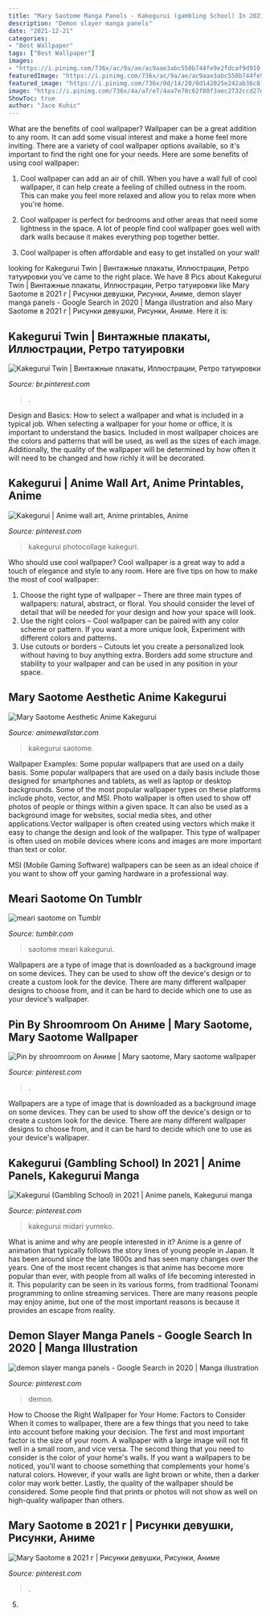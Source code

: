 ```yaml
---
title: "Mary Saotome Manga Panels - Kakegurui (gambling School) In 2021"
description: "Demon slayer manga panels"
date: "2021-12-21"
categories:
- "Best Wallpaper"
tags: ["Best Wallpaper"]
images:
- "https://i.pinimg.com/736x/ac/9a/ae/ac9aae3abc550b744fe9e2fdcaf9d910.jpg"
featuredImage: "https://i.pinimg.com/736x/ac/9a/ae/ac9aae3abc550b744fe9e2fdcaf9d910.jpg"
featured_image: "https://i.pinimg.com/736x/0d/14/20/0d142025e242ab36c8fd1dd7619a0a87.jpg"
image: "https://i.pinimg.com/736x/4a/a7/e7/4aa7e78c62f88f3aec2732ccd27d69fe.jpg"
ShowToc: true
author: "Jace Kuhic"
---
```



What are the benefits of cool wallpaper?
Wallpaper can be a great addition to any room. It can add some visual interest and make a home feel more inviting. There are a variety of cool wallpaper options available, so it's important to find the right one for your needs. Here are some benefits of using cool wallpaper: 
1. Cool wallpaper can add an air of chill. When you have a wall full of cool wallpaper, it can help create a feeling of chilled outness in the room. This can make you feel more relaxed and allow you to relax more when you're home. 

2. Cool wallpaper is perfect for bedrooms and other areas that need some lightness in the space. A lot of people find cool wallpaper goes well with dark walls because it makes everything pop together better. 

3. Cool wallpaper is often affordable and easy to get installed on your wall!

	

		
looking for Kakegurui Twin | Винтажные плакаты, Иллюстрации, Ретро татуировки you've came to the right place. We have 8 Pics about Kakegurui Twin | Винтажные плакаты, Иллюстрации, Ретро татуировки like Mary Saotome в 2021 г | Рисунки девушки, Рисунки, Аниме, demon slayer manga panels - Google Search in 2020 | Manga illustration and also Mary Saotome в 2021 г | Рисунки девушки, Рисунки, Аниме. Here it is:
		
    
## Kakegurui Twin | Винтажные плакаты, Иллюстрации, Ретро татуировки

<img loading=lazy src="https://i.pinimg.com/736x/4a/a7/e7/4aa7e78c62f88f3aec2732ccd27d69fe.jpg" onerror="this.onerror=null;this.src='https://tse3.mm.bing.net/th?id=OIP.qQzPCZ2uunCG2_Y172LLiAHaKi&amp;pid=15.1';" alt="Kakegurui Twin | Винтажные плакаты, Иллюстрации, Ретро татуировки">

_Source: br.pinterest.com_

>. 

	

Design and Basics: How to select a wallpaper and what is included in a typical job.
When selecting a wallpaper for your home or office, it is important to understand the basics. Included in most wallpaper choices are the colors and patterns that will be used, as well as the sizes of each image. Additionally, the quality of the wallpaper will be determined by how often it will need to be changed and how richly it will be decorated.

    
## Kakegurui | Anime Wall Art, Anime Printables, Anime

<img loading=lazy src="https://i.pinimg.com/736x/0d/14/20/0d142025e242ab36c8fd1dd7619a0a87.jpg" onerror="this.onerror=null;this.src='https://tse4.mm.bing.net/th?id=OIP.tB3AvTr88okF1k6kHl5vwgHaKh&amp;pid=15.1';" alt="Kakegurui | Anime wall art, Anime printables, Anime">

_Source: pinterest.com_

>kakegurui photocollage kakeguri. 

	

Who should use cool wallpaper?
Cool wallpaper is a great way to add a touch of elegance and style to any room. Here are five tips on how to make the most of cool wallpaper: 
1) Choose the right type of wallpaper – There are three main types of wallpapers: natural, abstract, or floral. You should consider the level of detail that will be needed for your design and how your space will look. 
2) Use the right colors – Cool wallpaper can be paired with any color scheme or pattern. If you want a more unique look, Experiment with different colors and patterns. 
3) Use cutouts or borders – Cutouts let you create a personalized look without having to buy anything extra. Borders add some structure and stability to your wallpaper and can be used in any position in your space.

    
## Mary Saotome Aesthetic Anime Kakegurui

<img loading=lazy src="https://i.pinimg.com/originals/99/59/2f/99592f7ca45ebec643e49ee2731cc039.jpg" onerror="this.onerror=null;this.src='https://tse3.mm.bing.net/th?id=OIP.M1zqBoOKFt5TCIguiozJZgHaHa&amp;pid=15.1';" alt="Mary Saotome Aesthetic Anime Kakegurui">

_Source: animewallstar.com_

>kakegurui saotome. 

	

Wallpaper Examples: Some popular wallpapers that are used on a daily basis.
Some popular wallpapers that are used on a daily basis include those designed for smartphones and tablets, as well as laptop or desktop backgrounds. Some of the most popular wallpaper types on these platforms include photo, vector, and MSI. 
Photo wallpaper is often used to show off photos of people or things within a given space. It can also be used as a background image for websites, social media sites, and other applications.Vector wallpaper is often created using vectors which make it easy to change the design and look of the wallpaper. This type of wallpaper is often used on mobile devices where icons and images are more important than text or color. 

MSI (Mobile Gaming Software) wallpapers can be seen as an ideal choice if you want to show off your gaming hardware in a professional way.

    
## Meari Saotome On Tumblr

<img loading=lazy src="https://66.media.tumblr.com/648a9ab91c7016959636d6549622a6a0/tumblr_pt5yts8H6j1vmdi2d_640.gif" onerror="this.onerror=null;this.src='https://tse1.mm.bing.net/th?id=OIP.W0-2-dO2MKO_5FbI_cmiDwHaEK&amp;pid=15.1';" alt="meari saotome on Tumblr">

_Source: tumblr.com_

>saotome meari kakegurui. 

	

Wallpapers are a type of image that is downloaded as a background image on some devices. They can be used to show off the device's design or to create a custom look for the device. There are many different wallpaper designs to choose from, and it can be hard to decide which one to use as your device's wallpaper.

    
## Pin By Shroomroom On Аниме | Mary Saotome, Mary Saotome Wallpaper

<img loading=lazy src="https://i.pinimg.com/736x/ac/9a/ae/ac9aae3abc550b744fe9e2fdcaf9d910.jpg" onerror="this.onerror=null;this.src='https://tse2.mm.bing.net/th?id=OIP.1GnENt21crldXpf7HenGGgHaGp&amp;pid=15.1';" alt="Pin by shroomroom on Аниме | Mary saotome, Mary saotome wallpaper">

_Source: pinterest.com_

>. 

	

Wallpapers are a type of image that is downloaded as a background image on some devices. They can be used to show off the device's design or to create a custom look for the device. There are many different wallpaper designs to choose from, and it can be hard to decide which one to use as your device's wallpaper.

    
## Kakegurui (Gambling School) In 2021 | Anime Panels, Kakegurui Manga

<img loading=lazy src="https://i.pinimg.com/736x/dd/83/4d/dd834d2b142199a16ce495f6e5d857be.jpg" onerror="this.onerror=null;this.src='https://tse2.mm.bing.net/th?id=OIP.Gw10x-TXN7CrbR_P7ViROQHaLw&amp;pid=15.1';" alt="Kakegurui (Gambling School) in 2021 | Anime panels, Kakegurui manga">

_Source: pinterest.com_

>kakegurui midari yumeko. 

	

What is anime and why are people interested in it?
Anime is a genre of animation that typically follows the story lines of young people in Japan. It has been around since the late 1800s and has seen many changes over the years. One of the most recent changes is that anime has become more popular than ever, with people from all walks of life becoming interested in it. This popularity can be seen in its various forms, from traditional Toonami programming to online streaming services. There are many reasons people may enjoy anime, but one of the most important reasons is because it provides an escape from reality.

    
## Demon Slayer Manga Panels - Google Search In 2020 | Manga Illustration

<img loading=lazy src="https://i.pinimg.com/736x/bf/65/a4/bf65a48ff161401b2f6875a083c3e87a.jpg" onerror="this.onerror=null;this.src='https://tse4.mm.bing.net/th?id=OIP.-oTUznQYFTDnXO4gTOqFOgHaKz&amp;pid=15.1';" alt="demon slayer manga panels - Google Search in 2020 | Manga illustration">

_Source: pinterest.com_

>demon. 

	

How to Choose the Right Wallpaper for Your Home: Factors to Consider
When it comes to wallpaper, there are a few things that you need to take into account before making your decision. The first and most important factor is the size of your room. A wallpaper with a large image will not fit well in a small room, and vice versa. 
The second thing that you need to consider is the color of your home's walls. If you want a wallpapers to be noticed, you'll want to choose something that complements your home's natural colors. However, if your walls are light brown or white, then a darker color may work better. 
Lastly, the quality of the wallpaper should be considered. Some people find that prints or photos will not show as well on high-quality wallpaper than others.

    
## Mary Saotome в 2021 г | Рисунки девушки, Рисунки, Аниме

<img loading=lazy src="https://i.pinimg.com/736x/32/96/10/3296104fcdc207f6ec10d4d89aeca48c.jpg" onerror="this.onerror=null;this.src='https://tse4.mm.bing.net/th?id=OIP.9R-a3QKny7gSCgxTMZ5IUAHaHa&amp;pid=15.1';" alt="Mary Saotome в 2021 г | Рисунки девушки, Рисунки, Аниме">

_Source: pinterest.com_

>. 

	

5.

